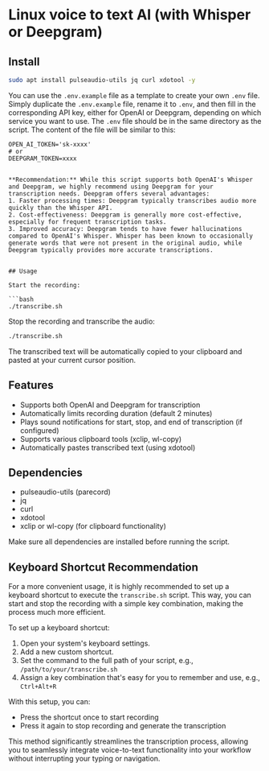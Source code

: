 # Linux voice to text AI (with Whisper or Deepgram)

## Install

```bash
sudo apt install pulseaudio-utils jq curl xdotool -y
```

You can use the `.env.example` file as a template to create your own `.env` file. Simply duplicate the `.env.example` file, rename it to `.env`, and then fill in the corresponding API key, either for OpenAI or Deepgram, depending on which service you want to use. The `.env` file should be in the same directory as the script. The content of the file will be similar to this:

```
OPEN_AI_TOKEN='sk-xxxx'
# or
DEEPGRAM_TOKEN=xxxx


**Recommendation:** While this script supports both OpenAI's Whisper and Deepgram, we highly recommend using Deepgram for your transcription needs. Deepgram offers several advantages:
1. Faster processing times: Deepgram typically transcribes audio more quickly than the Whisper API.
2. Cost-effectiveness: Deepgram is generally more cost-effective, especially for frequent transcription tasks.
3. Improved accuracy: Deepgram tends to have fewer hallucinations compared to OpenAI's Whisper. Whisper has been known to occasionally generate words that were not present in the original audio, while Deepgram typically provides more accurate transcriptions.


## Usage

Start the recording:

```bash
./transcribe.sh
```

Stop the recording and transcribe the audio:

```bash
./transcribe.sh
```

The transcribed text will be automatically copied to your clipboard and pasted at your current cursor position.

## Features

- Supports both OpenAI and Deepgram for transcription
- Automatically limits recording duration (default 2 minutes)
- Plays sound notifications for start, stop, and end of transcription (if configured)
- Supports various clipboard tools (xclip, wl-copy)
- Automatically pastes transcribed text (using xdotool)

## Dependencies

- pulseaudio-utils (parecord)
- jq
- curl
- xdotool
- xclip or wl-copy (for clipboard functionality)

Make sure all dependencies are installed before running the script.

## Keyboard Shortcut Recommendation

For a more convenient usage, it is highly recommended to set up a keyboard shortcut to execute the `transcribe.sh` script. This way, you can start and stop the recording with a simple key combination, making the process much more efficient.

To set up a keyboard shortcut:

1. Open your system's keyboard settings.
2. Add a new custom shortcut.
3. Set the command to the full path of your script, e.g., `/path/to/your/transcribe.sh`
4. Assign a key combination that's easy for you to remember and use, e.g., `Ctrl+Alt+R`

With this setup, you can:
- Press the shortcut once to start recording
- Press it again to stop recording and generate the transcription

This method significantly streamlines the transcription process, allowing you to seamlessly integrate voice-to-text functionality into your workflow without interrupting your typing or navigation.